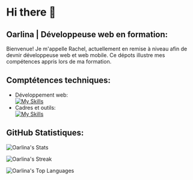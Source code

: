   # Hi there 👋
  
  <h2 id="links">Oarlina | Développeuse web en formation:</h2>
  <p>Bienvenue! Je m'appelle Rachel, actuellement en remise à 
    niveau afin de devnir développeuse web et web mobile. Ce dépots illustre 
    mes compétences appris lors de ma formation.</p>
  
  
  <!-- trouver quoi mettre a propos de moi -->
  
  <h2 id="links">Comptétences techniques:</h2>  
  
  - Développement web:  
       [![My Skills](https://skillicons.dev/icons?i=cpp,html,css,php)](https://skillicons.dev)
  - Cadres et outils:  
    [![My Skills](https://skillicons.dev/icons?i=github,visualstudio)](https://skillicons.dev)

  
  <h2 id="links">GitHub Statistiques:</h2>

![Oarlina's Stats](https://github-readme-stats.vercel.app/api?username=Oarlina&theme=vue-dark&show_icons=true&hide_border=false&count_private=true)

![Oarlina's Streak](https://github-readme-streak-stats.herokuapp.com/?user=Oarlina&theme=vue-dark&hide_border=false) 

![Oarlina's Top Languages](https://github-readme-stats.vercel.app/api/top-langs/?username=Oarlina&theme=vue-dark&show_icons=true&hide_border=false&layout=compact)
